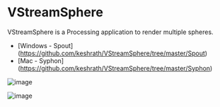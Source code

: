 # VStreamSphere

VStreamSphere is a Processing application to render multiple spheres.

* [Windows - Spout] (https://github.com/keshrath/VStreamSphere/tree/master/Spout)
* [Mac - Syphon] (https://github.com/keshrath/VStreamSphere/tree/master/Syphon)

![image](https://cloud.githubusercontent.com/assets/4851083/12278280/76a7882e-b980-11e5-81e3-51ada6d78472.jpg)

![image](https://cloud.githubusercontent.com/assets/4851083/12278282/77245070-b980-11e5-8f54-f9d047b2a3ab.jpg)